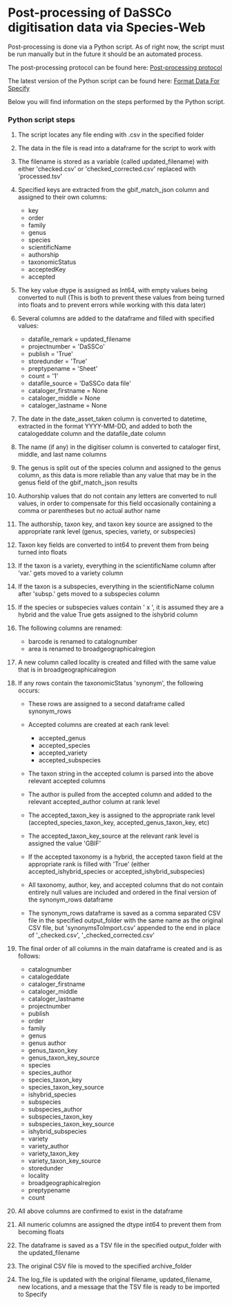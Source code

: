 # Post-processing of DaSSCo digitisation data via Species-Web

Post-processing is done via a Python script. As of right now, the script must be run manually but in the future it should be an automated process. 

The post-processing protocol can be found here: [Post-processing protocol](https://github.com/NHMDenmark/Mass-Digitizer/blob/main/documentation/postProcessing/import_protocol_postProcessing_speciesWeb.md)

The latest version of the Python script can be found here: [Format Data For Specify](https://github.com/NHMDenmark/Mass-Digitizer/blob/main/Species-Web/formatDataForSpecify.py)

Below you will find information on the steps performed by the Python script.

### Python script steps

1. The script locates any file ending with .csv in the specified folder
2. The data in the file is read into a dataframe for the script to work with
3. The filename is stored as a variable (called updated_filename) with either 'checked.csv' or 'checked_corrected.csv' replaced with 'processed.tsv'
4. Specified keys are extracted from the gbif_match_json column and assigned to their own columns: 

     - key
     - order
     - family
     - genus
     - species
     - scientificName
     - authorship
     - taxonomicStatus
     - acceptedKey
     - accepted

5. The key value dtype is assigned as Int64, with empty values being converted to null (This is both to prevent these values from being turned into floats and to prevent errors while working with this data later)
6. Several columns are added to the dataframe and filled with specified values:

     - datafile_remark = updated_filename
     - projectnumber = 'DaSSCo'
     - publish = 'True'
     - storedunder = 'True'
     - preptypename = 'Sheet'
     - count = '1'
     - datafile_source = 'DaSSCo data file'
     - cataloger_firstname = None
     - cataloger_middle = None
     - cataloger_lastname = None

7. The date in the date_asset_taken column is converted to datetime, extracted in the format YYYY-MM-DD, and added to both the catalogeddate column and the datafile_date column
8. The name (if any) in the digitiser column is converted to cataloger first, middle, and last name columns
9. The genus is split out of the species column and assigned to the genus column, as this data is more reliable than any value that may be in the genus field of the gbif_match_json results
10. Authorship values that do not contain any letters are converted to null values, in order to compensate for this field occasionally containing a comma or parentheses but no actual author name
11. The authorship, taxon key, and taxon key source are assigned to the appropriate rank level (genus, species, variety, or subspecies)
12. Taxon key fields are converted to int64 to prevent them from being turned into floats
13. If the taxon is a variety, everything in the scientificName column after 'var.' gets moved to a variety column
14. If the taxon is a subspecies, everything in the scientificName column after 'subsp.' gets moved to a subspecies column
15. If the species or subspecies values contain ' x ', it is assumed they are a hybrid and the value True gets assigned to the ishybrid column
16. The following columns are renamed:

     - barcode is renamed to catalognumber
     - area is renamed to broadgeographicalregion

17. A new column called locality is created and filled with the same value that is in broadgeographicalregion
18. If any rows contain the taxonomicStatus 'synonym', the following occurs:
    
     - These rows are assigned to a second dataframe called synonym_rows
     - Accepted columns are created at each rank level: 

         - accepted_genus 
         - accepted_species
         - accepted_variety
         - accepted_subspecies

     - The taxon string in the accepted column is parsed into the above relevant accepted columns
     - The author is pulled from the accepted column and added to the relevant accepted_author column at rank level
     - The accepted_taxon_key is assigned to the appropriate rank level (accepted_species_taxon_key, accepted_genus_taxon_key, etc)
     - The accepted_taxon_key_source at the relevant rank level is assigned the value 'GBIF'
     - If the accepted taxonomy is a hybrid, the accepted taxon field at the appropriate rank is filled with 'True' (either accepted_ishybrid_species or accepted_ishybrid_subspecies)
     - All taxonomy, author, key, and accepted columns that do not contain entirely null values are included and ordered in the final version of the synonym_rows dataframe
     - The synonym_rows dataframe is saved as a comma separated CSV file in the specified output_folder with the same name as the original CSV file, but 'synonymsToImport.csv' appended to the end in place of '_checked.csv', '_checked_corrected.csv'

19. The final order of all columns in the main dataframe is created and is as follows:

     - catalognumber
     - catalogeddate
     - cataloger_firstname
     - cataloger_middle
     - cataloger_lastname
     - projectnumber
     - publish
     - order
     - family
     - genus
     - genus author
     - genus_taxon_key 
     - genus_taxon_key_source
     - species 
     - species_author 
     - species_taxon_key 
     - species_taxon_key_source 
     - ishybrid_species
     - subspecies 
     - subspecies_author 
     - subspecies_taxon_key 
     - subspecies_taxon_key_source 
     - ishybrid_subspecies
     - variety 
     - variety_author 
     - variety_taxon_key 
     - variety_taxon_key_source 
     - storedunder
     - locality 
     - broadgeographicalregion 
     - preptypename 
     - count 

20. All above columns are confirmed to exist in the dataframe
21. All numeric columns are assigned the dtype int64 to prevent them from becoming floats
22. The dataframe is saved as a TSV file in the specified output_folder with the updated_filename
23. The original CSV file is moved to the specified archive_folder
24. The log_file is updated with the original filename, updated_filename, new locations, and a message that the TSV file is ready to be imported to Specify